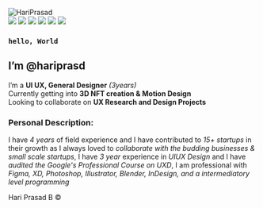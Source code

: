   ![HariPrasad](https://lh3.googleusercontent.com/pw/AM-JKLWlERLq-NptZB8FObR-Z0k_mFOV7SwwhajXTXDCkHJx6xf4vDod_H8NReCbmpv0HyYRXZQ8uMtoTIaz1Vy9oV6OxsI1XDJOupujOoExsI3yXkL3dzt94O_Q4O_gdb-CQS9xYG6tl5XOWHX6y3Gpy-wARQ=s150-no?authuser=0) <br>
[![](https://lh5.googleusercontent.com/WfPZ__mUoFsSSv3ETpmv_rUhmkPoLSBfm4whOvu90XxgGvttQYpLK5v2KM0fncJrk98ibhjzpJBvtsEDxQ3a=w1163-h938)](https://www.facebook.com/hriprasd)
[![](https://lh4.googleusercontent.com/CRgo-r5DuB2uSUzAR7aEFPr-zBjniolTkA7x1PIYKy_xxVr6Bf1IwlhLp4_Fr5XfWbw653r0Tfdb2K8kdLJK=w1163-h938)](https://instagram.com/haripras.d)
[![](https://lh3.googleusercontent.com/uEg67Ixc2QAF4-3B_yBGDyP2crKszIEkcyMsJ6nWo8Z0-DaufQwa0CvTazbdFn2yOp-oLC7Ae90Bt-tR_UGZ=w1163-h938)](https://wa.me/c/919345160259)
[![](https://lh6.googleusercontent.com/UhCuhPoSqRhCVHzEihabp6X07ULEviOQX9KVd6DInzpmPYB1l3eFkJ3KSZdsxVLu3g1Ayf3GAkGxA2yfnNBt=w1163-h938)](https://www.behance.net/hariprasd)
[![](https://lh6.googleusercontent.com/qqkJY2DewRqAYvpi6AuXuU4vjmA45BsV7h3DsExue234xogpZPhbpjhOfqSO8rkzlRHNoCS8TTEzqtgHPqXq=w1163-h938)](https://twitter.com/haripras_d)
[![](https://lh3.googleusercontent.com/eKdZ9Ijy0GRtDRUKsnFb0Sg8ZCfkTGID75tnx1il7lA_trkT7MekdEXhnkqYTQ53hy-TZwXrMAP6HtRQNdZJ=w1922-h938)](https://drive.google.com/drive/folders/14ikSuvyYcKh3odfntSc-SAc77GHmYFGX?usp=sharing)
### `hello, World`<br>
## I’m **@hariprasd** <br>
 I’m a **UI UX, General Designer** *(3years)* <br>
 Currently getting into **3D NFT creation & Motion Design** <br>
 Looking to collaborate on **UX Research and Design Projects** <br>

### **Personal Description:** <br>
I have *4 years* of field experience and I have contributed to *15+ startups* in their growth as I always loved to *collaborate with the budding businesses & small scale startups*,
I have *3 year* experience in *UIUX Design* and I have *audited the Google's Professional Course on UXD*, I am professional with *Figma, XD, Photoshop, Illustrator, Blender, InDesign, and a intermediatory level programming*

Hari Prasad B ©
